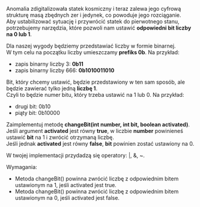 Anomalia zdigitalizowała statek kosmiczny i teraz zalewa jego cyfrową strukturę masą zbędnych zer i jedynek,
co powoduje jego rozciąganie. \
Aby ustabilizować sytuację i przywrócić statek do pierwotnego stanu, potrzebujemy narzędzia,
które pozwoli nam ustawić **odpowiedni bit liczby na 0 lub 1**.

Dla naszej wygody będziemy przedstawiać liczby w formie binarnej.\
W tym celu na początku liczby umieszczamy **prefiks 0b**. Na przykład:

* zapis binarny liczby 3: **0b11**
* zapis binarny liczby 666: **0b1010011010**

Bit, który chcemy ustawić, będzie przedstawiony w ten sam sposób, ale będzie zawierać tylko jedną **liczbę 1**.\
Czyli to będzie numer bitu, który trzeba ustawić na 1 lub 0. Na przykład:

* drugi bit: 0b10
* piąty bit: 0b10000

Zaimplementuj metodę **changeBit(int number, int bit, boolean activated)**. \
Jeśli argument **activated** jest równy **true**, w liczbie **number** powinieneś ustawić **bit** na 1
i zwrócić otrzymaną liczbę. \
Jeśli jednak **activated** jest równy **false**, **bit** powinien zostać ustawiony na 0.

W twojej implementacji przydadzą się operatory: |, &, ~.

Wymagania:

- Metoda changeBit() powinna zwrócić liczbę z odpowiednim bitem ustawionym na 1, jeśli activated jest true.
- Metoda changeBit() powinna zwrócić liczbę z odpowiednim bitem ustawionym na 0, jeśli activated jest false.
